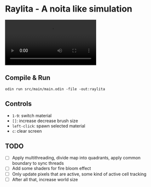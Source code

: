 # Raylita - A noita like simulation

<video src="sample.mp4" controls></video>

## Compile & Run

```
odin run src/main/main.odin -file -out:raylita
```

## Controls

- `1-9`: switch material
- `[]`: increase decrease brush size
- `left-click`: spawn selected material
- `c`: clear screen

## TODO

- [ ] Apply multithreading, divide map into quadrants, apply common boundary to sync threads
- [ ] Add some shaders for fire bloom effect
- [ ] Only update pixels that are active, some kind of active cell tracking
- [ ] After all that, increase world size
